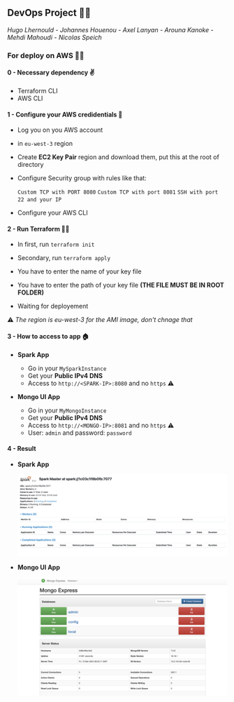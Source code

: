 ## DevOps Project 🧑‍💻

*Hugo Lhernould - Johannes Houenou - Axel Lanyan - Arouna Kanoke - Mehdi Mahoudi - Nicolas Speich*

### For deploy on AWS 👊🏼

#### 0 - Necessary dependency ✌️

 - Terraform CLI
 - AWS CLI

#### 1 - Configure your AWS credidentials 🚗

 - Log you on you AWS account
 - in `eu-west-3` region
 - Create **EC2 Key Pair** region and download them, put this at the root of directory
 - Configure Security group with rules like that: 

    `Custom TCP with PORT 8080`
    `Custom TCP with port 8081`
    `SSH with port 22 and your IP`

 - Configure your AWS CLI

#### 2 - Run Terraform 🏃‍♂️

 - In first, run `terraform init`
 - Secondary, run `terraform apply`
 - You have to enter the name of your key file
 - You have to enter the path of your key file 
**(THE FILE MUST BE IN ROOT FOLDER)**

 - Waiting for deployement

 ⚠️ *The region is eu-west-3 for the AMI image, don't chnage that*

#### 3 - How to access to app 🏠

 - **Spark App**
    - Go in your `MySparkInstance`
    - Get your **Public IPv4 DNS**
    - Access to `http://<SPARK-IP>:8080` and no `https` ⚠️

 - **Mongo UI App**
    - Go in your `MyMongoInstance`
    - Get your **Public IPv4 DNS**
    - Access to `http://<MONGO-IP>:8081` and no `https` ⚠️
    - User: `admin` and password: `password`

#### 4 - Result

 - **Spark App**

    ![Spark app](./img/spark.png)   

 - **Mongo UI App**

    ![Mongo UI App](./img/mongo.png)
